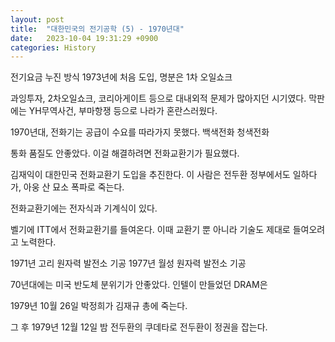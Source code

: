 ```yaml
---
layout: post
title:  "대한민국의 전기공학 (5) - 1970년대"
date:   2023-10-04 19:31:29 +0900
categories: History
---
```


전기요금 누진 방식 1973년에 처음 도입, 명분은 1차 오일쇼크

과잉투자, 2차오일쇼크, 코리아게이트 등으로 대내외적 문제가 많아지던 시기였다.
막판에는 YH무역사건, 부마항쟁 등으로 나라가 혼란스러웠다.

1970년대, 전화기는 공급이 수요를 따라가지 못했다.
백색전화 청색전화

통화 품질도 안좋았다.
이걸 해결하려면 전화교환기가 필요했다.

김재익이 대한민국 전화교환기 도입을 추진한다.
이 사람은 전두환 정부에서도 일하다가, 아웅 산 묘소 폭파로 죽는다.

전화교환기에는 전자식과 기계식이 있다.

벨기에 ITT에서 전화교환기를 들여온다. 이때 교환기 뿐 아니라 기술도 제대로 들여오려고 노력한다.

1971년 고리 원자력 발전소 기공
1977년 월성 원자력 발전소 기공


70년대에는 미국 반도체 분위기가 안좋았다. 인텔이 만들었던 DRAM은 

1979년 10월 26일 박정희가 김재규 총에 죽는다.

그 후 1979년 12월 12일 밤 전두환의 쿠데타로 전두환이 정권을 잡는다.